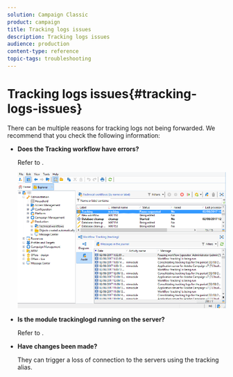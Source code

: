```yaml
---
solution: Campaign Classic
product: campaign
title: Tracking logs issues
description: Tracking logs issues
audience: production
content-type: reference
topic-tags: troubleshooting
---
```


# Tracking logs issues{#tracking-logs-issues}

There can be multiple reasons for tracking logs not being forwarded. We recommend that you check the following information:

* **Does the **Tracking** workflow have errors?**

  Refer to .

  ![](assets/tracking_scheduled_task.png)

* **Is the module **trackinglogd** running on the server?**

  Refer to .

* **Have changes been made?**

  They can trigger a loss of connection to the servers using the tracking alias.
